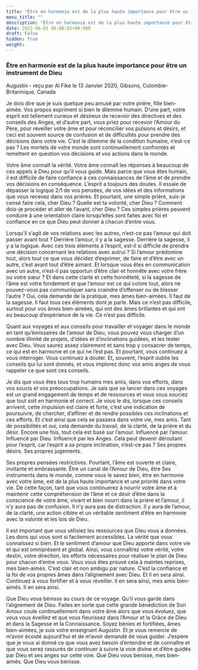 ```yaml
---
title: "Être en harmonie est de la plus haute importance pour être un instrument de Dieu"
menu_title: ""
description: "Être en harmonie est de la plus haute importance pour être un instrument de Dieu"
date: 2022-06-01 06:00:01+00:980
draft: False
hidden: True
weight:
---
```

### Être en harmonie est de la plus haute importance pour être un instrument de Dieu

Augustin - reçu par Al Fike le 13 Janvier 2020, Gibsons, Colombie-Britannique, Canada

Je dois dire que je suis quelque peu amusé par votre prière, fille bien-aimée. Vos propos expriment si bien le dilemme humain. D’une part, votre esprit est tellement curieux et désireux de recevoir des directives et des conseils des Anges, et d’autre part, vous priez pour recevoir l’Amour du Père, pour réveiller votre âme et pour réconcilier vos pulsions et désirs, et ceci est souvent source de confusion et de difficultés pour prendre des décisions dans votre vie. C’est le dilemme de la condition humaine, n’est-ce pas ? Les mortels de votre monde sont continuellement confrontés et remettent en question vos décisions et vos actions dans le monde.

Votre âme connaît la vérité. Votre âme connaît les réponses à beaucoup de ces appels à Dieu pour qu’il vous guide. Mais parce que vous êtes humain, il est difficile de faire confiance à ces connaissances de l’âme et de prendre vos décisions en conséquence. L’esprit a toujours des doutes. Il essaie de dépasser la logique 2/1 de vos pensées, de vos idées et des informations que vous recevez dans vos prières. Et pourtant, une simple prière, suis-je censé faire cela, cher Dieu ? Quelle est ta volonté, cher Dieu ? Comment dois-je procéder et aller de l’avant, cher Dieu ? Ces simples prières peuvent conduire à une orientation claire lorsqu’elles sont faites avec foi et confiance en ce que Dieu peut donner à chacun d’entre vous.

Lorsqu’il s’agit de vos relations avec les autres, n’est-ce pas l’amour qui doit passer avant tout ? Derrière l’amour, il y a la sagesse. Derrière la sagesse, il y a la logique. Avec ces trois éléments à l’esprit, est-il si difficile de prendre une décision concernant les relations avec autrui ? Si l’amour prédomine tout, alors tout ce que vous décidez d’exprimer, de faire et d’être avec un autre, c’est avant tout d’être aimant. Et lorsque vous êtes en communication avec un autre, n’est-il pas opportun d’être clair et honnête avec votre frère ou votre sœur ? Et dans cette clarté et cette honnêteté, si la sagesse de l’âme est votre fondement et que l’amour est ce qui colore tout, alors ne pouvez-vous pas communiquer sans craindre d’offenser ou de blesser l’autre ? Oui, cela demande de la pratique, mes âmes bien-aimées. Il faut de la sagesse. Il faut tous ces éléments dont je parle. Mais ce n’est pas difficile, surtout pour vos âmes bien-aimées, qui ont des âmes brillantes et qui ont eu beaucoup d’expérience de la vie. Ce n’est pas difficile.

Quant aux voyages et aux conseils pour travailler et voyager dans le monde en tant qu’émissaires de l’amour de Dieu, vous pouvez vous charger d’un nombre illimité de projets, d’idées et d’inclinations guidées, et les tester avec Dieu. Vous saurez assez clairement et sans trop y consacrer de temps, ce qui est en harmonie et ce qui ne l’est pas. Et pourtant, vous continuez à vous interroger. Vous continuez à douter. Et, souvent, l’esprit oublie les conseils qui lui sont donnés, et vous implorez donc vos amis anges de vous rappeler ce que sont ces conseils.

Je dis que vous êtes tous trop humains mes amis, dans vos efforts, dans vos soucis et vos préoccupations. Je sais que se lancer dans ces voyages est un grand engagement de temps et de ressources et vous vous souciez que tout soit en harmonie et correct. Je vous le dis, lorsque ces conseils arrivent, cette impulsion est claire et forte, c’est une indication de poursuivre, de chercher, d’affiner et de rendre possibles ces inclinations et ces efforts. Et c’est ainsi que cela se passera dans votre vie, mes amis. Tant de possibilités et oui, cela demande du travail, de la clarté, de la prière et du désir. Encore une fois, tout cela est basé sur l’amour. Influencé par l’amour. Influencé par Dieu. Influencé par les Anges. Cela peut devenir déroutant pour l’esprit, car l’esprit a sa propre inclination, n’est-ce pas ? Ses propres désirs. Ses propres jugements.

Ses propres pensées restrictives. Pourtant, l’âme est ouverte et claire, invitante et embrassante. Être un canal de l’Amour de Dieu, être Ses instruments dans le monde, comme vous le savez bien, être en harmonie avec votre âme, est de la plus haute importance et une priorité dans votre vie. De cette façon, tant que vous continuerez à nourrir votre âme et à maintenir cette compréhension de l’âme et ce désir d’être dans la conscience de votre âme, vivant et bien nourri dans la prière et l’amour, il n’y aura pas de confusion. Il n’y aura pas de distraction. Il y aura de l’amour, de la clarté, une action ciblée et un véritable sentiment d’être en harmonie avec la volonté et les lois de Dieu.

Il est important que vous utilisiez les ressources que Dieu vous a données. Les dons qui vous sont si facilement accessibles. La vérité que vous connaissez si bien. Et le sentiment d’amour que Dieu apporte dans votre vie et qui est omniprésent et global. Ainsi, vous connaîtrez votre vérité, votre destin, votre direction, les efforts nécessaires pour réaliser le plan de Dieu pour chacun d’entre vous. Vous vous êtes prouvé cela à maintes reprises, mes bien-aimés. C’est clair et non ambigu par nature. C’est la confiance et la foi de vos propres âmes dans l’alignement avec Dieu. Et il en sera ainsi. Continuez à vous fortifier et à vous réveiller. Il en sera ainsi, mes amis bien-aimés. Il en sera ainsi.

Que Dieu vous bénisse au cours de ce voyage. Qu’il vous garde dans l’alignement de Dieu. Faites en sorte que cette grande bénédiction de Son Amour coule continuellement dans votre âme alors que vous évoluez, que vous vous éveillez et que vous fleurissez dans l’Amour et la Grâce de Dieu et dans la Sagesse et la Connaissance. Soyez bénies et fortifiées, âmes bien-aimées, je suis votre enseignant Augustin. Et je vous remercie de m’avoir écouté aujourd’hui et de m’avoir demandé de vous guider. J’espère que je vous ai donné ce que vous avez besoin d’entendre et de connaître et que vous serez rassurés de continuer à suivre la voie divine et d’être guidés par Dieu et ses anges sur cette voie. Que Dieu vous bénisse, mes bien-aimés. Que Dieu vous bénisse.






